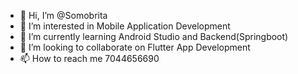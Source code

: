 - 👋 Hi, I’m @Somobrita
- 👀 I’m interested in Mobile Application Development
- 🌱 I’m currently learning Android Studio and Backend(Springboot)
- 💞️ I’m looking to collaborate on Flutter App Development
- 📫 How to reach me 7044656690

<!---
Somobrita/Somobrita is a ✨ special ✨ repository because its `README.md` (this file) appears on your GitHub profile.
You can click the Preview link to take a look at your changes.
--->
